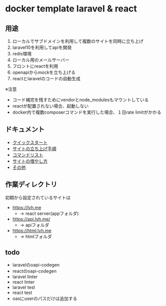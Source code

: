 # docker template laravel & react
## 用途
1. ローカルでサブドメインを利用して複数のサイトを同時に立ち上げ
2. laravel10を利用してapiを開発
3. redis環境
4. ローカル用のメールサーバー
5. フロントにreactを利用
6. openapiからmockを立ち上げる
7. reactとlaravelのコードの自動生成

※注意  
- コード補完を残すためにvendorとnode_modulesもマウントしている
- reactが配置されない場合、起動しない
- docker内で複数composerコマンドを実行した場合、１日rate limitがかかる

## ドキュメント
- [クイックスタート](./infra/docs/markdown/quickstart.md)
- [サイトの立ち上げ手順](./infra/docs/markdown/quickstart.md)
- [コマンドリスト](./infra/docs/markdown/command-list.md)
- [サイトの増やし方](./infra/docs/markdown/add-site.md)
- [その他](./infra/docs/markdown/other.md)

## 作業ディレクトリ
初期から設定されているサイトは
- https://lvh.me 
  - → react server(appフォルダ)
- https://api.lvh.me/
  - → apiフォルダ
- https://html.lvh.me
  - → htmlフォルダ


## todo
- laravelのoapi-codegen
- reactのoapi-codegen
- laravel linter
- react linter
- laravel test
- react test
- oasにuserのパスだけは追加する
